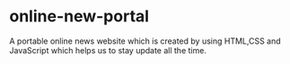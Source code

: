 # online-new-portal
A portable online news website which is created by using HTML,CSS and JavaScript which helps us to stay update all the time.
